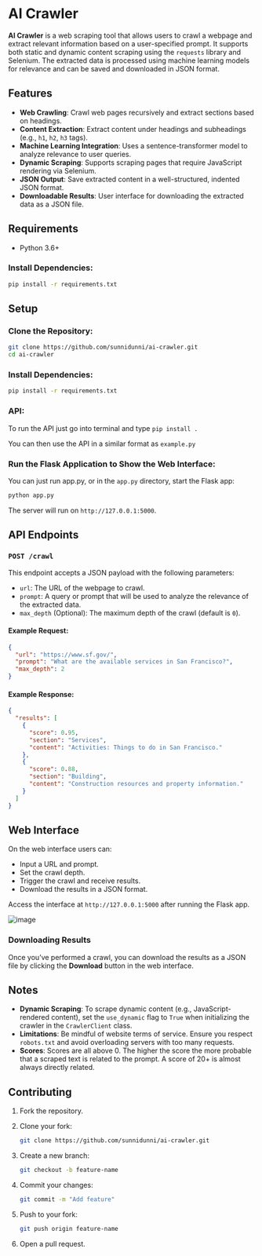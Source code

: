 # AI Crawler

**AI Crawler** is a web scraping tool that allows users to crawl a webpage and extract relevant information based on a user-specified prompt. It supports both static and dynamic content scraping using the `requests` library and Selenium. The extracted data is processed using machine learning models for relevance and can be saved and downloaded in JSON format.

## Features

- **Web Crawling**: Crawl web pages recursively and extract sections based on headings.
- **Content Extraction**: Extract content under headings and subheadings (e.g., `h1`, `h2`, `h3` tags).
- **Machine Learning Integration**: Uses a sentence-transformer model to analyze relevance to user queries.
- **Dynamic Scraping**: Supports scraping pages that require JavaScript rendering via Selenium.
- **JSON Output**: Save extracted content in a well-structured, indented JSON format.
- **Downloadable Results**: User interface for downloading the extracted data as a JSON file.

## Requirements

- Python 3.6+

### Install Dependencies:

```bash
pip install -r requirements.txt
```

## Setup

### Clone the Repository:

```bash
git clone https://github.com/sunnidunni/ai-crawler.git
cd ai-crawler
```

### Install Dependencies:

```bash
pip install -r requirements.txt
```

### API:

To run the API just go into terminal and type `pip install .`

You can then use the API in a similar format as `example.py`

### Run the Flask Application to Show the Web Interface:

You can just run app.py, or in the `app.py` directory, start the Flask app:

```bash
python app.py
```

The server will run on `http://127.0.0.1:5000`.

## API Endpoints

### `POST /crawl`

This endpoint accepts a JSON payload with the following parameters:

- `url`: The URL of the webpage to crawl.
- `prompt`: A query or prompt that will be used to analyze the relevance of the extracted data.
- `max_depth` (Optional): The maximum depth of the crawl (default is `0`).

#### Example Request:

```json
{
  "url": "https://www.sf.gov/",
  "prompt": "What are the available services in San Francisco?",
  "max_depth": 2
}
```

#### Example Response:

```json
{
  "results": [
    {
      "score": 0.95,
      "section": "Services",
      "content": "Activities: Things to do in San Francisco."
    },
    {
      "score": 0.88,
      "section": "Building",
      "content": "Construction resources and property information."
    }
  ]
}
```

## Web Interface

On the web interface users can:

- Input a URL and prompt.
- Set the crawl depth.
- Trigger the crawl and receive results.
- Download the results in a JSON format.

Access the interface at `http://127.0.0.1:5000` after running the Flask app.

![image](https://github.com/user-attachments/assets/b5bddb2a-fd0d-4e06-a86d-28154319e35f)



### Downloading Results

Once you’ve performed a crawl, you can download the results as a JSON file by clicking the **Download** button in the web interface.


## Notes

- **Dynamic Scraping**: To scrape dynamic content (e.g., JavaScript-rendered content), set the `use_dynamic` flag to `True` when initializing the crawler in the `CrawlerClient` class.
- **Limitations**: Be mindful of website terms of service. Ensure you respect `robots.txt` and avoid overloading servers with too many requests.
- **Scores**: Scores are all above 0. The higher the score the more probable that a scraped text is related to the prompt. A score of 20+ is almost always directly related.

## Contributing

1. Fork the repository.
2. Clone your fork:

   ```bash
   git clone https://github.com/sunnidunni/ai-crawler.git
   ```

3. Create a new branch:

   ```bash
   git checkout -b feature-name
   ```

4. Commit your changes:

   ```bash
   git commit -m "Add feature"
   ```

5. Push to your fork:

   ```bash
   git push origin feature-name
   ```

6. Open a pull request.


